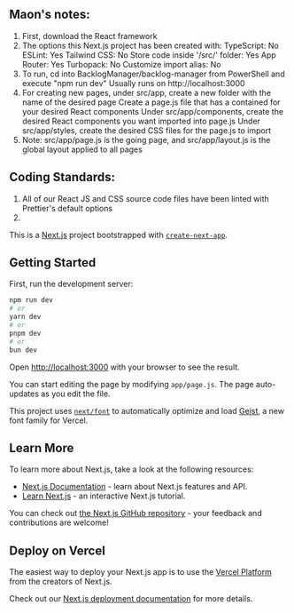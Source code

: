 ## Maon's notes:
1. First, download the React framework
2. The options this Next.js project has been created with:
    TypeScript: No
    ESLint: Yes
    Tailwind CSS: No
    Store code inside '/src/' folder: Yes
    App Router: Yes
    Turbopack: No
    Customize import alias: No
3. To run, cd into BacklogManager/backlog-manager from PowerShell and execute "npm run dev"
    Usually runs on http://localhost:3000
4. For creating new pages, under src/app, create a new folder with the name of the desired page
    Create a page.js file that has a contained for your desired React components
    Under src/app/components, create the desired React components you want imported into page.js
    Under src/app/styles, create the desired CSS files for the page.js to import
5. Note: src/app/page.js is the going page, and src/app/layout.js 
    is the global layout applied to all pages

## Coding Standards:
1. All of our React JS and CSS source code files have been linted with Prettier's default options
2. 


This is a [Next.js](https://nextjs.org) project bootstrapped with [`create-next-app`](https://nextjs.org/docs/app/api-reference/cli/create-next-app).

## Getting Started

First, run the development server:

```bash
npm run dev
# or
yarn dev
# or
pnpm dev
# or
bun dev
```

Open [http://localhost:3000](http://localhost:3000) with your browser to see the result.

You can start editing the page by modifying `app/page.js`. The page auto-updates as you edit the file.

This project uses [`next/font`](https://nextjs.org/docs/app/building-your-application/optimizing/fonts) to automatically optimize and load [Geist](https://vercel.com/font), a new font family for Vercel.

## Learn More

To learn more about Next.js, take a look at the following resources:

- [Next.js Documentation](https://nextjs.org/docs) - learn about Next.js features and API.
- [Learn Next.js](https://nextjs.org/learn) - an interactive Next.js tutorial.

You can check out [the Next.js GitHub repository](https://github.com/vercel/next.js) - your feedback and contributions are welcome!

## Deploy on Vercel

The easiest way to deploy your Next.js app is to use the [Vercel Platform](https://vercel.com/new?utm_medium=default-template&filter=next.js&utm_source=create-next-app&utm_campaign=create-next-app-readme) from the creators of Next.js.

Check out our [Next.js deployment documentation](https://nextjs.org/docs/app/building-your-application/deploying) for more details.
